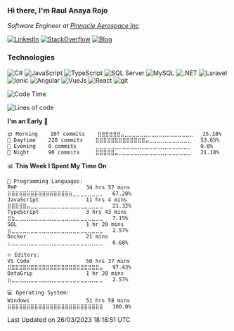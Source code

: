 ### Hi there, I'm Raul Anaya Rojo
*Software Engineer at [Pinnacle Aerospace Inc](http://www.pinnacleaerospace.com/)*  

[![LinkedIn](https://img.shields.io/badge/LinkedIn-0073b1?logo=linkedin&style=flat-square&logoColor=white)](https://www.linkedin.com/in/anayarojo/)
[![StackOverflow](https://img.shields.io/badge/StackOverflow-333?logo=stackoverflow&style=flat-square&logoColor=FE7A16)](https://stackoverflow.com/users/3779757/anayarojo?tab=profile)
[![Blog](https://img.shields.io/badge/Blog-1976d2?logo=bitbucket&style=flat-square&logoColor=white)](http://anayarojo.net/)

### Technologies
![C#](https://img.shields.io/badge/C%23-690081?style=flat-square&logo=c-sharp&logoColor=white)
![JavaScript](https://img.shields.io/badge/JavaScript-F7DF1E?style=flat-square&logo=javascript&logoColor=222)
![TypeScript](https://img.shields.io/badge/TypeScript-3178C6?style=flat-square&logo=typescript&logoColor=white)
![SQL Server](https://img.shields.io/badge/SQL_Server-E02E28?style=flat-square&logo=microsoft-sql-server)
![MySQL](https://img.shields.io/badge/MySQL-00758F?style=flat-square&logo=mysql&logoColor=white)
![.NET](https://img.shields.io/badge/.NET-690081?style=flat-square&logo=.net)
![Laravel](https://img.shields.io/badge/Laravel-FF2D20?style=flat-square&logo=laravel&logoColor=white)
![Ionic](https://img.shields.io/badge/Ionic-3880FF?style=flat-square&logo=ionic&logoColor=white)
![Angular](https://img.shields.io/badge/Angular-C3002F?style=flat-square&logo=angular)
![VueJs](https://img.shields.io/badge/Vue-4FC08D?style=flat-square&logo=vue.js&logoColor=white)
![React](https://img.shields.io/badge/React-61DAFB?style=flat-square&logo=react&logoColor=222)
![git](https://img.shields.io/badge/git-F05133?style=flat-square&logo=git&logoColor=white)

<!--
**anayarojo/anayarojo** is a ✨ _special_ ✨ repository because its `README.md` (this file) appears on your GitHub profile.

Here are some ideas to get you started:

- 🔭 I’m currently working on ...
- 🌱 I’m currently learning ...
- 👯 I’m looking to collaborate on ...
- 🤔 I’m looking for help with ...
- 💬 Ask me about ...
- 📫 How to reach me: ...
- 😄 Pronouns: ...
- ⚡ Fun fact: ...
-->

<!--START_SECTION:waka-->
![Code Time](http://img.shields.io/badge/Code%20Time-2%2C937%20hrs%2011%20mins-blue)

![Lines of code](https://img.shields.io/badge/From%20Hello%20World%20I%27ve%20Written-11%20Million%20lines%20of%20code-blue)

**I'm an Early 🐤** 

```text
🌞 Morning    107 commits    ⣿⣿⣿⣿⣿⣿⣤⣀⣀⣀⣀⣀⣀⣀⣀⣀⣀⣀⣀⣀⣀⣀⣀⣀⣀   25.18% 
🌆 Daytime    228 commits    ⣿⣿⣿⣿⣿⣿⣿⣿⣿⣿⣿⣿⣿⣤⣀⣀⣀⣀⣀⣀⣀⣀⣀⣀⣀   53.65% 
🌃 Evening    0 commits      ⣀⣀⣀⣀⣀⣀⣀⣀⣀⣀⣀⣀⣀⣀⣀⣀⣀⣀⣀⣀⣀⣀⣀⣀⣀   0.0% 
🌙 Night      90 commits     ⣿⣿⣿⣿⣿⣤⣀⣀⣀⣀⣀⣀⣀⣀⣀⣀⣀⣀⣀⣀⣀⣀⣀⣀⣀   21.18%

```


📊 **This Week I Spent My Time On** 

```text
💬 Programming Languages: 
PHP                      34 hrs 57 mins      ⣿⣿⣿⣿⣿⣿⣿⣿⣿⣿⣿⣿⣿⣿⣿⣿⣷⣀⣀⣀⣀⣀⣀⣀⣀   67.28% 
JavaScript               11 hrs 4 mins       ⣿⣿⣿⣿⣿⣤⣀⣀⣀⣀⣀⣀⣀⣀⣀⣀⣀⣀⣀⣀⣀⣀⣀⣀⣀   21.32% 
TypeScript               3 hrs 43 mins       ⣿⣷⣀⣀⣀⣀⣀⣀⣀⣀⣀⣀⣀⣀⣀⣀⣀⣀⣀⣀⣀⣀⣀⣀⣀   7.15% 
SQL                      1 hr 20 mins        ⣶⣀⣀⣀⣀⣀⣀⣀⣀⣀⣀⣀⣀⣀⣀⣀⣀⣀⣀⣀⣀⣀⣀⣀⣀   2.57% 
Docker                   21 mins             ⣄⣀⣀⣀⣀⣀⣀⣀⣀⣀⣀⣀⣀⣀⣀⣀⣀⣀⣀⣀⣀⣀⣀⣀⣀   0.68%

🔥 Editors: 
VS Code                  50 hrs 37 mins      ⣿⣿⣿⣿⣿⣿⣿⣿⣿⣿⣿⣿⣿⣿⣿⣿⣿⣿⣿⣿⣿⣿⣿⣿⣤   97.43% 
DataGrip                 1 hr 20 mins        ⣶⣀⣀⣀⣀⣀⣀⣀⣀⣀⣀⣀⣀⣀⣀⣀⣀⣀⣀⣀⣀⣀⣀⣀⣀   2.57%

💻 Operating System: 
Windows                  51 hrs 58 mins      ⣿⣿⣿⣿⣿⣿⣿⣿⣿⣿⣿⣿⣿⣿⣿⣿⣿⣿⣿⣿⣿⣿⣿⣿⣿   100.0%

```


 Last Updated on 26/03/2023 18:18:51 UTC
<!--END_SECTION:waka-->
